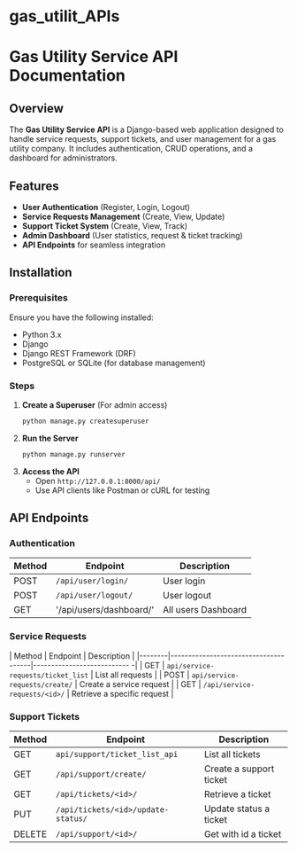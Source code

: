 # gas_utilit_APIs

# Gas Utility Service API Documentation

## Overview
The **Gas Utility Service API** is a Django-based web application designed to handle service requests, support tickets, and user management for a gas utility company. It includes authentication, CRUD operations, and a dashboard for administrators.

## Features
- **User Authentication** (Register, Login, Logout)
- **Service Requests Management** (Create, View, Update)
- **Support Ticket System** (Create, View, Track)
- **Admin Dashboard** (User statistics, request & ticket tracking)
- **API Endpoints** for seamless integration

## Installation

### Prerequisites
Ensure you have the following installed:
- Python 3.x
- Django
- Django REST Framework (DRF)
- PostgreSQL or SQLite (for database management)

### Steps

1. **Create a Superuser** (For admin access)
   ```sh
   python manage.py createsuperuser
   ```
2. **Run the Server**
   ```sh
   python manage.py runserver
   ```
3. **Access the API**
   - Open `http://127.0.0.1:8000/api/`
   - Use API clients like Postman or cURL for testing

## API Endpoints

### Authentication
| Method | Endpoint                | Description          |
|--------|-------------------------|----------------------|
| POST   | `/api/user/login/`      | User login           |
| POST   | `/api/user/logout/`     | User logout          |
| GET    |'/api/users/dashboard/'  | All users Dashboard  |


### Service Requests
| Method | Endpoint                             | Description                 |
|--------|--------------------------------------|--------------------------- -|
| GET    | `api/service-requests/ticket_list`   | List all requests           |
| POST   | `api/service-requests/create/`       | Create a service request    |
| GET    | `/api/service-requests/<id>/`        | Retrieve a specific request |


### Support Tickets
| Method | Endpoint                            | Description             |
|--------|-------------------------------------|-----------------------  |
| GET    | `api/support/ticket_list_api`       | List all tickets        |
| GET   | `/api/support/create/`               | Create a support ticket |
| GET    | `/api/tickets/<id>/`                | Retrieve a ticket       |
| PUT    | `/api/tickets/<id>/update-status/ ` | Update status a ticket  |
| DELETE | `/api/support/<id>/`                | Get with id a ticket    |

